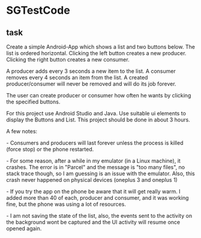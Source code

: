 # SGTestCode

## task

Create a simple Android-App which shows a list and two buttons below. The list is ordered horizontal.
Clicking the left button creates a new producer.
Clicking the right button creates a new consumer.

A producer adds every 3 seconds a new item to the list.
A consumer removes every 4 seconds an item from the list.
A created producer/consumer will never be removed and will do its job forever.

The user can create producer or consumer how often he wants by clicking the specified buttons.

For this project use Android Studio and Java.
Use suitable ui elements to display the Buttons and List.
This project should be done in about 3 hours.


A few notes:

\- Consumers and producers will last forever unless the process is killed (force stop) or the phone restarted. 

\- For some reason, after a while in my emulator (in a Linux machine), it crashes. The error is in "Parcel" and the message is "too many files", no stack trace though, so I am guessing is an issue with the emulator. Also, this crash never happened on physical devices (oneplus 3 and oneplus 1)

\- If you try the app on the phone be aware that it will get really warm. I added more than 40 of each, producer and consumer, and it was working fine, but the phone was using a lot of resources.

\- I am not saving the state of the list, also, the events sent to the activity on the background wont be captured and the UI activity will resume once opened again.

 
